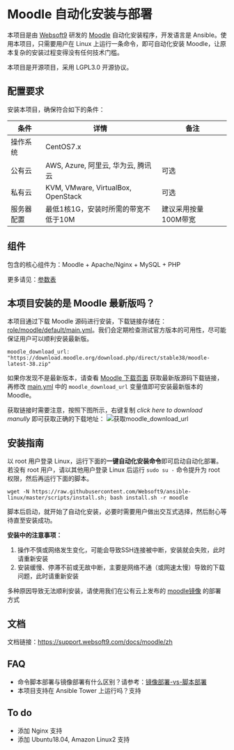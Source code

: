 
# Moodle 自动化安装与部署

本项目是由 [Websoft9](https://www.websoft9.com) 研发的 [Moodle](https://moodle.com/) 自动化安装程序，开发语言是 Ansible。使用本项目，只需要用户在 Linux 上运行一条命令，即可自动化安装 Moodle，让原本复杂的安装过程变得没有任何技术门槛。  

本项目是开源项目，采用 LGPL3.0 开源协议。

## 配置要求

安装本项目，确保符合如下的条件：

| 条件       | 详情       | 备注  |
| ------------ | ------------ | ----- |
| 操作系统       | CentOS7.x       |   |
| 公有云| AWS, Azure, 阿里云, 华为云, 腾讯云 | 可选 |
| 私有云|  KVM, VMware, VirtualBox, OpenStack | 可选 |
| 服务器配置 | 最低1核1G，安装时所需的带宽不低于10M |  建议采用按量100M带宽 |

## 组件

包含的核心组件为：Moodle + Apache/Nginx + MySQL + PHP

更多请见：[参数表](/docs/zh/stack-components.md)

## 本项目安装的是 Moodle 最新版吗？

本项目通过下载 Moodle 源码进行安装，下载链接存储在：[role/moodle/default/main.yml](/roles/moodle/defaults/main.yml)。我们会定期检查测试官方版本的可用性，尽可能保证用户可以顺利安装最新版。

```
moodle_download_url: "https://download.moodle.org/download.php/direct/stable38/moodle-latest-38.zip"
```

如果你发现不是最新版本，请查看 [Moodle 下载页面](https://download.moodle.org/releases/latest/) 获取最新版源码下载链接，再修改 [main.yml](/roles/moodle/defaults/main.yml) 中的 `moodle_download_url` 变量值即可安装最新版本的 Moodle。

获取链接时需要注意，按照下图所示，右键复制 *click here to download manully* 即可获取正确的下载地址：
![获取moodle_download_url](https://libs.websoft9.com/Websoft9/DocsPicture/zh/moodle/moodle-download-websoft9.png)

## 安装指南

以 root 用户登录 Linux，运行下面的**一键自动化安装命令**即可启动自动化部署。若没有 root 用户，请以其他用户登录 Linux 后运行 `sudo su -` 命令提升为 root 权限，然后再运行下面的脚本。

```
wget -N https://raw.githubusercontent.com/Websoft9/ansible-linux/master/scripts/install.sh; bash install.sh -r moodle
```

脚本后启动，就开始了自动化安装，必要时需要用户做出交互式选择，然后耐心等待直至安装成功。

**安装中的注意事项：**  

1. 操作不慎或网络发生变化，可能会导致SSH连接被中断，安装就会失败，此时请重新安装
2. 安装缓慢、停滞不前或无故中断，主要是网络不通（或网速太慢）导致的下载问题，此时请重新安装

多种原因导致无法顺利安装，请使用我们在公有云上发布的 [moodle镜像](https://apps.websoft9.com/moodle) 的部署方式


## 文档

文档链接：https://support.websoft9.com/docs/moodle/zh

## FAQ

- 命令脚本部署与镜像部署有什么区别？请参考：[镜像部署-vs-脚本部署](https://support.websoft9.com/docs/faq/zh/bz-product.html#镜像部署-vs-脚本部署)
- 本项目支持在 Ansible Tower 上运行吗？支持

## To do

* 添加 Nginx 支持
* 添加 Ubuntu18.04, Amazon Linux2 支持
